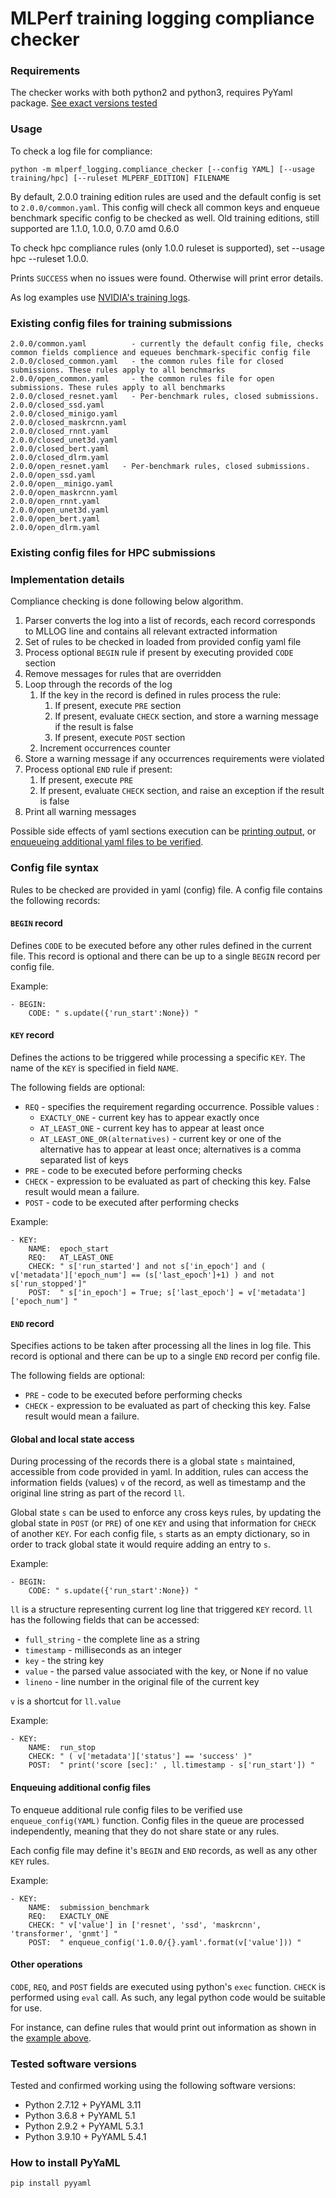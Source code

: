 # MLPerf training logging compliance checker

### Requirements
The checker works with both python2 and python3, requires PyYaml package.
[See exact versions tested](#tested-software-versions)

### Usage

To check a log file for compliance:

    python -m mlperf_logging.compliance_checker [--config YAML] [--usage training/hpc] [--ruleset MLPERF_EDITION] FILENAME

By default, 2.0.0 training edition rules are used and the default config is set to `2.0.0/common.yaml`.
This config will check all common keys and enqueue benchmark specific config to be checked as well.
Old training editions, still supported are 1.1.0, 1.0.0, 0.7.0 amd 0.6.0

To check hpc compliance rules (only 1.0.0 ruleset is supported), set --usage hpc --ruleset 1.0.0.

Prints `SUCCESS` when no issues were found. Otherwise will print error details.

As log examples use [NVIDIA's training logs](https://github.com/mlperf/training_results_v{0.6,0,7,1.0,1.1}/tree/master/NVIDIA/results).

### Existing config files for training submissions

    2.0.0/common.yaml          - currently the default config file, checks common fields complience and equeues benchmark-specific config file
    2.0.0/closed_common.yaml   - the common rules file for closed submissions. These rules apply to all benchmarks 
    2.0.0/open_common.yaml     - the common rules file for open submissions. These rules apply to all benchmarks
    2.0.0/closed_resnet.yaml   - Per-benchmark rules, closed submissions.
    2.0.0/closed_ssd.yaml
    2.0.0/closed_minigo.yaml
    2.0.0/closed_maskrcnn.yaml
    2.0.0/closed_rnnt.yaml
    2.0.0/closed_unet3d.yaml
    2.0.0/closed_bert.yaml
    2.0.0/closed_dlrm.yaml
    2.0.0/open_resnet.yaml   - Per-benchmark rules, closed submissions.
    2.0.0/open_ssd.yaml
    2.0.0/open__minigo.yaml
    2.0.0/open_maskrcnn.yaml
    2.0.0/open_rnnt.yaml
    2.0.0/open_unet3d.yaml
    2.0.0/open_bert.yaml
    2.0.0/open_dlrm.yaml

### Existing config files for HPC submissions

### Implementation details
Compliance checking is done following below algorithm.

1. Parser converts the log into a list of records, each record corresponds to MLLOG
   line and contains all relevant extracted information
2. Set of rules to be checked in loaded from provided config yaml file
3. Process optional `BEGIN` rule if present by executing provided `CODE` section
3. Remove messages for rules that are overridden
4. Loop through the records of the log
   1. If the key in the record is defined in rules process the rule:
      1. If present, execute `PRE` section
      2. If present, evaluate `CHECK` section, and store a warning message if the result is false
      3. If present, execute `POST` section
   2. Increment occurrences counter
5. Store a warning message if any occurrences requirements were violated
6. Process optional `END` rule if present:
   1. If present, execute `PRE`
   2. If present, evaluate `CHECK` section, and raise an exception if the result is false
7. Print all warning messages

Possible side effects of yaml sections execution can be [printing output](#other-operations), or [enqueueing 
additional yaml files to be verified](#enqueuing-additional-config-files).

### Config file syntax
Rules to be checked are provided in yaml (config) file. A config file contains the following records:

#### `BEGIN` record
Defines `CODE` to be executed before any other rules defined in the current file. This record is optional
and there can be up to a single `BEGIN` record per config file. 

Example:

    - BEGIN:
        CODE: " s.update({'run_start':None}) "


#### `KEY` record
Defines the actions to be triggered while processing a specific `KEY`. The name of the `KEY` is specified in field `NAME`.

The following fields are optional:
- `REQ` - specifies the requirement regarding occurrence. Possible values :
    - `EXACTLY_ONE` - current key has to appear exactly once
    - `AT_LEAST_ONE` - current key has to appear at least once
    - `AT_LEAST_ONE_OR(alternatives)` - current key or one of the alternative has to appear at least once;
            alternatives is a comma separated list of keys
- `PRE` - code to be executed before performing checks
- `CHECK` - expression to be evaluated as part of checking this key. False result would mean a failure.
- `POST` - code to be executed after performing checks

Example:

    - KEY:
        NAME:  epoch_start
        REQ:   AT_LEAST_ONE
        CHECK: " s['run_started'] and not s['in_epoch'] and ( v['metadata']['epoch_num'] == (s['last_epoch']+1) ) and not s['run_stopped']"
        POST:  " s['in_epoch'] = True; s['last_epoch'] = v['metadata']['epoch_num'] "


#### `END` record
Specifies actions to be taken after processing all the lines in log file. This record is optional and
there can be up to a single `END` record per config file.

The following fields are optional:
- `PRE` - code to be executed before performing checks
- `CHECK` - expression to be evaluated as part of checking this key. False result would mean a failure.

#### Global and local state access

During processing of the records there is a global state `s` maintained, accessible from 
code provided in yaml. In addition, rules can access the information fields (values) `v`
of the record, as well as timestamp and the original line string as part of the record `ll`.

Global state `s` can be used to enforce any cross keys rules, by updating the global state 
in `POST` (or `PRE`) of one `KEY` and using that information for `CHECK` of another `KEY`.
For each config file, `s` starts as an empty dictionary, so in order to track global state 
it would require adding an entry to `s`. 

Example:

    - BEGIN:
        CODE: " s.update({'run_start':None}) "

`ll` is a structure representing current log line that triggered `KEY` record. `ll` has the following fields
that can be accessed:
- `full_string` - the complete line as a string
- `timestamp` - milliseconds as an integer
- `key` - the string key
- `value` - the parsed value associated with the key, or None if no value
- `lineno` - line number in the original file of the current key

`v` is a shortcut for `ll.value`

Example:

    - KEY:
        NAME:  run_stop
        CHECK: " ( v['metadata']['status'] == 'success' )"
        POST:  " print('score [sec]:' , ll.timestamp - s['run_start']) "



#### Enqueuing additional config files

To enqueue additional rule config files to be verified use `enqueue_config(YAML)` function.
Config files in the queue are processed independently, meaning that they do not share state or any rules.

Each config file may define it's `BEGIN` and `END` records, as well as any other `KEY` rules.

Example: 

    - KEY:
        NAME:  submission_benchmark
        REQ:   EXACTLY_ONE
        CHECK: " v['value'] in ['resnet', 'ssd', 'maskrcnn', 'transformer', 'gnmt'] "
        POST:  " enqueue_config('1.0.0/{}.yaml'.format(v['value'])) "


#### Other operations

`CODE`, `REQ`, and `POST` fields are executed using python's `exec` function. `CHECK` is performed
using `eval` call. As such, any legal python code would be suitable for use. 

For instance, can define rules that would print out information as shown in the [example above](#global-and-local-state-access).


### Tested software versions
Tested and confirmed working using the following software versions:
- Python 2.7.12 + PyYAML 3.11
- Python 3.6.8  + PyYAML 5.1
- Python 2.9.2 + PyYAML 5.3.1
- Python 3.9.10 + PyYAML 5.4.1

### How to install PyYaML

    pip install pyyaml
